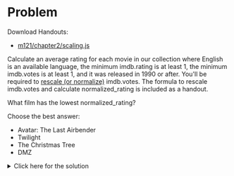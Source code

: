 # Problem
Download Handouts:
- <a href="https://s3.amazonaws.com/edu-downloads.10gen.com/M121_2018_March/static/handouts/m121/chapter2/scaling.js">m121/chapter2/scaling.js</a>

Calculate an average rating for each movie in our collection where English is an available language, the minimum imdb.rating is at least 1, the minimum imdb.votes is at least 1, and it was released in 1990 or after. You'll be required to <a href="https://en.wikipedia.org/wiki/Feature_scaling">rescale (or normalize)</a> imdb.votes. The formula to rescale imdb.votes and calculate normalized_rating is included as a handout.

What film has the lowest normalized_rating?

Choose the best answer:
 - Avatar: The Last Airbender
 - Twilight
 - The Christmas Tree
 - DMZ

<details>
  <summary>Click here for the solution</summary>
    <ul>
      <li>The Christmas Tree</li>
    </ul>
</details>